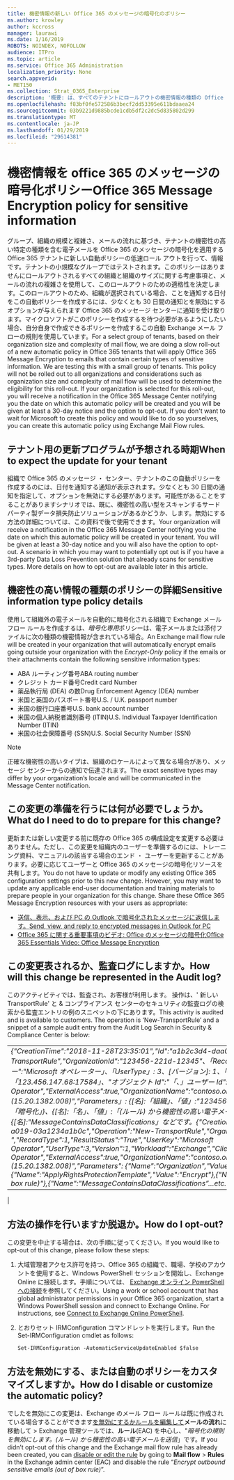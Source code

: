 ```yaml
---
title: 機密情報の新しい Office 365 のメッセージの暗号化のポリシー
ms.author: krowley
author: kccross
manager: laurawi
ms.date: 1/16/2019
ROBOTS: NOINDEX, NOFOLLOW
audience: ITPro
ms.topic: article
ms.service: Office 365 Administration
localization_priority: None
search.appverid:
- MET150
ms.collection: Strat_O365_Enterprise
description: '概要: は、すべてのテナントにロールアウトの機密情報の種類の Office 365 のメッセージの暗号化ポリシーを自動的に適用します。'
ms.openlocfilehash: f83bf0fe572586b3becf2dd53395e611bdaaea24
ms.sourcegitcommit: 03b9221d9885bcde1cdb5df2c2dc5d835802d299
ms.translationtype: MT
ms.contentlocale: ja-JP
ms.lasthandoff: 01/29/2019
ms.locfileid: "29614381"
---
```

# <a name="office-365-message-encryption-policy-for-sensitive-information"></a><span data-ttu-id="341c8-103">機密情報を office 365 のメッセージの暗号化ポリシー</span><span class="sxs-lookup"><span data-stu-id="341c8-103">Office 365 Message Encryption policy for sensitive information</span></span>

<span data-ttu-id="341c8-p101">グループ、組織の規模と複雑さ、メールの流れに基づき、テナントの機密性の高い特定の種類を含む電子メールを Office 365 のメッセージの暗号化を適用する Office 365 テナントに新しい自動ポリシーの低速ロール アウトを行って、情報です。テナントの小規模なグループではテストされます。このポリシーはありませんにロールアウトされるすべての組織と組織のサイズに関する考慮事項と、メールの流れの複雑さを使用して、このロールアウトのための適格性を決定します。このロールアウトのため、組織が選択されている場合、ことを通知する日付をこの自動ポリシーを作成するには、少なくとも 30 日間の通知とを無効にするオプションが与えられます Office 365 のメッセージ センターに通知を受け取ります。マイクロソフトがこのポリシーを作成するを待つ必要があるようにしたい場合、自分自身で作成できるポリシーを作成するこの自動 Exchange メール フローの規則を使用しています。</span><span class="sxs-lookup"><span data-stu-id="341c8-p101">For a select group of tenants, based on their organization size and complexity of mail flow, we are doing a slow roll-out of a new automatic policy in Office 365 tenants that will apply Office 365 Message Encryption to emails that contain certain types of sensitive information. We are testing this with a small group of tenants. This policy will not be rolled out to all organizations and considerations such as organization size and complexity of mail flow will be used to determine the eligibility for this roll-out. If your organization is selected for this roll-out, you will receive a notification in the Office 365 Message Center notifying you the date on which this automatic policy will be created and you will be given at least a 30-day notice and the option to opt-out. If you don't want to wait for Microsoft to create this policy and would like to do so yourselves, you can create this automatic policy using Exchange Mail Flow rules.</span></span>

## <a name="when-to-expect-the-update-for-your-tenant"></a><span data-ttu-id="341c8-107">テナント用の更新プログラムが予想される時期</span><span class="sxs-lookup"><span data-stu-id="341c8-107">When to expect the update for your tenant</span></span>

<span data-ttu-id="341c8-p102">組織で Office 365 のメッセージ ・ センター、テナントのこの自動ポリシーを作成するのには、日付を通知する通知が表示されます。少なくとも 30 日間の通知を指定して、オプションを無効にする必要があります。可能性があることをすることがありますシナリオでは、既に、機密性の高い型をスキャンするサード パーティ製データ損失防止ソリューションがあるかどうか、します。無効にする方法の詳細については、この資料で後で使用できます。</span><span class="sxs-lookup"><span data-stu-id="341c8-p102">Your organization will receive a notification in the Office 365 Message Center notifying you the date on which this automatic policy will be created in your tenant. You will be given at least a 30-day notice and you will also have the option to opt-out. A scenario in which you may want to potentially opt out is if you have a 3rd-party Data Loss Prevention solution that already scans for sensitive types. More details on how to opt-out are available later in this article.</span></span>

## <a name="sensitive-information-type-policy-details"></a><span data-ttu-id="341c8-111">機密性の高い情報の種類のポリシーの詳細</span><span class="sxs-lookup"><span data-stu-id="341c8-111">Sensitive information type policy details</span></span>

<span data-ttu-id="341c8-112">使用して組織外の電子メールを自動的に暗号化される組織で Exchange メール フロー ルールを作成するは、*暗号化専用*ポリシーは、電子メールまたは添付ファイルに次の種類の機密情報が含まれている場合。</span><span class="sxs-lookup"><span data-stu-id="341c8-112">An Exchange mail flow rule will be created in your organization that will automatically encrypt emails going outside your organization with the *Encrypt-Only* policy if the emails or their attachments contain the following sensitive information types:</span></span>

- <span data-ttu-id="341c8-113">ABA ルーティング番号</span><span class="sxs-lookup"><span data-stu-id="341c8-113">ABA routing number</span></span>
- <span data-ttu-id="341c8-114">クレジット カード番号</span><span class="sxs-lookup"><span data-stu-id="341c8-114">Credit card Number</span></span>
- <span data-ttu-id="341c8-115">薬品執行局 (DEA) の数</span><span class="sxs-lookup"><span data-stu-id="341c8-115">Drug Enforcement Agency (DEA) number</span></span>
- <span data-ttu-id="341c8-p103">米国と英国のパスポート番号</span><span class="sxs-lookup"><span data-stu-id="341c8-p103">U.S. / U.K. passport number</span></span>
- <span data-ttu-id="341c8-118">米国の銀行口座番号</span><span class="sxs-lookup"><span data-stu-id="341c8-118">U.S. bank account number</span></span>
- <span data-ttu-id="341c8-119">米国の個人納税者識別番号 (ITIN)</span><span class="sxs-lookup"><span data-stu-id="341c8-119">U.S. Individual Taxpayer Identification Number (ITIN)</span></span>
- <span data-ttu-id="341c8-120">米国の社会保障番号 (SSN)</span><span class="sxs-lookup"><span data-stu-id="341c8-120">U.S. Social Security Number (SSN)</span></span>

> [!Note]
> <span data-ttu-id="341c8-121">正確な機密性の高いタイプは、組織のロケールによって異なる場合があり、メッセージ センターからの通知で伝達されます。</span><span class="sxs-lookup"><span data-stu-id="341c8-121">The exact sensitive types may differ by your organization’s locale and will be communicated in the Message Center notification.</span></span>

## <a name="what-do-i-need-to-do-to-prepare-for-this-change"></a><span data-ttu-id="341c8-122">この変更の準備を行うには何が必要でしょうか。</span><span class="sxs-lookup"><span data-stu-id="341c8-122">What do I need to do to prepare for this change?</span></span>

<span data-ttu-id="341c8-p104">更新または新しい変更する前に既存の Office 365 の構成設定を変更する必要はありません。ただし、この変更を組織内のユーザーを準備するのには、トレーニング資料、マニュアルの該当する場合のエンド ・ ユーザーを更新することがあります。必要に応じてユーザーと Office 365 のメッセージの暗号化リソースを共有します。</span><span class="sxs-lookup"><span data-stu-id="341c8-p104">You do not have to update or modify any existing Office 365 configuration settings prior to this new change. However, you may want to update any applicable end-user documentation and training materials to prepare people in your organization for this change. Share these Office 365 Message Encryption resources with your users as appropriate:</span></span>

- [<span data-ttu-id="341c8-126">送信、表示、および PC の Outlook で暗号化されたメッセージに返信します。</span><span class="sxs-lookup"><span data-stu-id="341c8-126">Send, view, and reply to encrypted messages in Outlook for PC</span></span>](https://support.office.com/article/send-view-and-reply-to-encrypted-messages-in-outlook-for-pc-eaa43495-9bbb-4fca-922a-df90dee51980)
- [<span data-ttu-id="341c8-127">Office 365 に関する重要事項のビデオ: Office のメッセージの暗号化</span><span class="sxs-lookup"><span data-stu-id="341c8-127">Office 365 Essentials Video: Office Message Encryption</span></span>](https://youtu.be/CQR0cG_iEUc)

## <a name="how-will-this-change-be-represented-in-the-audit-log"></a><span data-ttu-id="341c8-128">この変更表されるか、監査ログにしますか。</span><span class="sxs-lookup"><span data-stu-id="341c8-128">How will this change be represented in the Audit log?</span></span>

<span data-ttu-id="341c8-p105">このアクティビティでは、監査され、お客様が利用します。 操作は、' 新しい TransportRule' と & コンプライアンス センターのセキュリティの監査ログの検索から監査エントリの例のスニペットの下にあります。</span><span class="sxs-lookup"><span data-stu-id="341c8-p105">This activity is audited and is available to customers.  The operation is ‘New-TransportRule’ and a snippet of a sample audit entry from the Audit Log Search in Security & Compliance Center is below:</span></span>

|     |
| --- |
| <span data-ttu-id="341c8-131">*{"CreationTime":"2018-11-28T23:35:01","Id":"a1b2c3d4-daa0-4c4f-a019-03a1234a1b0c","Operation":"New-TransportRule","OrganizationId":"123456-221d-12345"、「RecordType」: 1 の場合、"ResultStatus":"True"、"ユーザーのキー":"Microsoft オペレーター」、「UserType」: 3、[バージョン]: 1、「ワークロード」:「交換」、"ClientIP":「123.456.147.68:17584」、"オブジェクト Id":"「、」ユーザー Id":"マイクロソフトの Operator","ExternalAccess":true,"OrganizationName":"contoso.onmicrosoft.com","OriginatingServer":"CY4PR13MBXXXX (15.20.1382.008)","Parameters」: {[名]:「組織」、「値」:"123456 221 d-12346"{[名]:"ApplyRightsProtectionTemplate"、「値」:「暗号化」}、{[名]:「名」、「値」:「(ルール) から機密性の高い電子メールを送信を暗号化する」}、{[名]:"MessageContainsDataClassifications」などです。*</span><span class="sxs-lookup"><span data-stu-id="341c8-131">*{"CreationTime":"2018-11-28T23:35:01","Id":"a1b2c3d4-daa0-4c4f-a019-03a1234a1b0c","Operation":"New-TransportRule","OrganizationId":"123456-221d-12345 ","RecordType":1,"ResultStatus":"True","UserKey":"Microsoft Operator","UserType":3,"Version":1,"Workload":"Exchange","ClientIP":"123.456.147.68:17584","ObjectId":"","UserId":"Microsoft Operator","ExternalAccess":true,"OrganizationName":"contoso.onmicrosoft.com","OriginatingServer":"CY4PR13MBXXXX (15.20.1382.008)","Parameters": {"Name":"Organization","Value":"123456-221d-12346"{"Name":"ApplyRightsProtectionTemplate","Value":"Encrypt"},{"Name":"Name","Value":"Encrypt outbound sensitive emails (out of box rule)"},{"Name":"MessageContainsDataClassifications”…etc.*</span></span>
 |

## <a name="how-do-i-opt-out"></a><span data-ttu-id="341c8-132">方法の操作を行いますか脱退か。</span><span class="sxs-lookup"><span data-stu-id="341c8-132">How do I opt-out?</span></span>

<span data-ttu-id="341c8-133">この変更を中止する場合は、次の手順に従ってください。</span><span class="sxs-lookup"><span data-stu-id="341c8-133">If you would like to opt-out of this change, please follow these steps:</span></span>

1. <span data-ttu-id="341c8-p106">大域管理者アクセス許可を持つ、Office 365 の組織で、職場、学校のアカウントを使用すると、Windows PowerShell セッションを開始し、Exchange Online に接続します。手順については、 [Exchange オンライン PowerShell への接続](https://aka.ms/exopowershell)を参照してください。</span><span class="sxs-lookup"><span data-stu-id="341c8-p106">Using a work or school account that has global administrator permissions in your Office 365 organization, start a Windows PowerShell session and connect to Exchange Online. For instructions, see [Connect to Exchange Online PowerShell](https://aka.ms/exopowershell).</span></span>
2. <span data-ttu-id="341c8-136">とおりセット IRMConfiguration コマンドレットを実行します。</span><span class="sxs-lookup"><span data-stu-id="341c8-136">Run the Set-IRMConfiguration cmdlet as follows:</span></span>

   ```
   Set-IRMConfiguration -AutomaticServiceUpdateEnabled $false
   ```

## <a name="how-do-i-disable-or-customize-the-automatic-policy"></a><span data-ttu-id="341c8-137">方法を無効にする、または自動のポリシーをカスタマイズしますか。</span><span class="sxs-lookup"><span data-stu-id="341c8-137">How do I disable or customize the automatic policy?</span></span>

<span data-ttu-id="341c8-138">でしたを無効にこの変更は、Exchange のメール フロー ルールは既に作成されている場合することができます[を無効にするかルールを編集して](https://docs.microsoft.com/exchange/security-and-compliance/mail-flow-rules/manage-mail-flow-rules#enable-or-disable-a-mail-flow-rule)**メールの流れ**に移動して > Exchange 管理ツールでは、**ルール**(EAC) を中心し、"*暗号化の規則を無効にします。(ルール) から機密性の高い電子メールを送信*」です。</span><span class="sxs-lookup"><span data-stu-id="341c8-138">If you didn’t opt-out of this change and the Exchange mail flow rule has already been created, you can [disable or edit the rule](https://docs.microsoft.com/exchange/security-and-compliance/mail-flow-rules/manage-mail-flow-rules#enable-or-disable-a-mail-flow-rule) by going to **Mail flow** > **Rules** in the Exchange admin center (EAC) and disable the rule “*Encrypt outbound sensitive emails (out of box rule)*”.</span></span>
